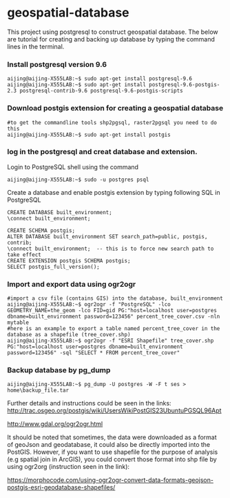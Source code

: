 # geospatial-database
This project using postgresql to construct geospatial database. The below are tutorial for creating and backing up database by typing the command lines in the terminal.
### Install postgresql version 9.6
```console
aijing@aijing-X555LAB:~$ sudo apt-get install postgresql-9.6
aijing@aijing-X555LAB:~$ sudo apt-get install postgresql-9.6-postgis-2.3 postgresql-contrib-9.6 postgresql-9.6-postgis-scripts

```

### Download postgis extension for creating a geospatial database
```console
#to get the commandline tools shp2pgsql, raster2pgsql you need to do this
aijing@aijing-X555LAB:~$ sudo apt-get install postgis
```
### log in the postgresql and creat database and extension.
Login to PostgreSQL shell using the command
```console
aijing@aijing-X555LAB:~$ sudo -u postgres psql
```
Create a database and enable postgis extension by typing following SQL in PostgreSQL
```console
CREATE DATABASE built_environment;
\connect built_environment;

CREATE SCHEMA postgis;
ALTER DATABASE built_environment SET search_path=public, postgis, contrib;
\connect built_environment;  -- this is to force new search path to take effect
CREATE EXTENSION postgis SCHEMA postgis;
SELECT postgis_full_version();
```

### Import and export data using ogr2ogr
```console
#import a csv file (contains GIS) into the database, built_environment
aijing@aijing-X555LAB:~$ ogr2ogr -f "PostgreSQL" -lco GEOMETRY_NAME=the_geom -lco FID=gid PG:"host=localhost user=postgres dbname=built_environment password=123456" percent_tree_cover.csv -nln mytable
#here is an example to export a table named percent_tree_cover in the database as a shapefile (tree_cover.shp)
aijing@aijing-X555LAB:~$ ogr2ogr -f "ESRI Shapefile" tree_cover.shp PG:"host=localhost user=postgres dbname=built_environment password=123456" -sql "SELECT * FROM percent_tree_cover"
```

### Backup database by pg_dump
```console
aijing@aijing-X555LAB:~$ pg_dump -U postgres -W -F t ses > home\backup_file.tar
```

Further details and instructions could be seen in the links:
http://trac.osgeo.org/postgis/wiki/UsersWikiPostGIS23UbuntuPGSQL96Apt

http://www.gdal.org/ogr2ogr.html

It should be noted that sometimes, the data were downloaded as a format of geoJson and geodatabase, it could also be directly imported into the PostGIS. However, if you want to use shapefile for the purpose of analysis (e.g spatial join in ArcGIS), you could convert those format into shp file by using ogr2org (instruction seen in the link):

https://morphocode.com/using-ogr2ogr-convert-data-formats-geojson-postgis-esri-geodatabase-shapefiles/
